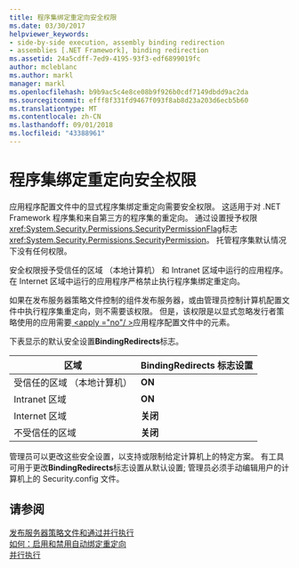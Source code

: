 ```yaml
---
title: 程序集绑定重定向安全权限
ms.date: 03/30/2017
helpviewer_keywords:
- side-by-side execution, assembly binding redirection
- assemblies [.NET Framework], binding redirection
ms.assetid: 24a5cdff-7ed9-4195-93f3-edf6899019fc
author: mcleblanc
ms.author: markl
manager: markl
ms.openlocfilehash: b9b9ac5c4e8ce08b9f926b0cdf7149dbdd9ac2da
ms.sourcegitcommit: efff8f331fd9467f093f8ab8d23a203d6ecb5b60
ms.translationtype: MT
ms.contentlocale: zh-CN
ms.lasthandoff: 09/01/2018
ms.locfileid: "43388961"
---
```

# <a name="assembly-binding-redirection-security-permission"></a>程序集绑定重定向安全权限
应用程序配置文件中的显式程序集绑定重定向需要安全权限。 这适用于对 .NET Framework 程序集和来自第三方的程序集的重定向。 通过设置授予权限<xref:System.Security.Permissions.SecurityPermissionFlag>标志<xref:System.Security.Permissions.SecurityPermission>。 托管程序集默认情况下没有任何权限。  
  
 安全权限授予受信任的区域 （本地计算机） 和 Intranet 区域中运行的应用程序。 在 Internet 区域中运行的应用程序严格禁止执行程序集绑定重定向。  
  
 如果在发布服务器策略文件控制的组件发布服务器，或由管理员控制计算机配置文件中执行程序集重定向，则不需要该权限。 但是，该权限是以显式忽略发行者策略使用的应用需要[ \<apply ="no"/ >](../../../docs/framework/configure-apps/file-schema/runtime/publisherpolicy-element.md)应用程序配置文件中的元素。  
  
 下表显示的默认安全设置**BindingRedirects**标志。  
  
|区域|BindingRedirects 标志设置|  
|----------|-----------------------------------|  
|受信任的区域 （本地计算机）|**ON**|  
|Intranet 区域|**ON**|  
|Internet 区域|**关闭**|  
|不受信任的区域|**关闭**|  
  
 管理员可以更改这些安全设置，以支持或限制给定计算机上的特定方案。 有工具可用于更改**BindingRedirects**标志设置从默认设置; 管理员必须手动编辑用户的计算机上的 Security.config 文件。  
  
## <a name="see-also"></a>请参阅  
 [发布服务器策略文件和通过并行执行](https://msdn.microsoft.com/library/97a042be-4d72-40c3-91c0-76fd36bdf133)  
 [如何：启用和禁用自动绑定重定向](../../../docs/framework/configure-apps/how-to-enable-and-disable-automatic-binding-redirection.md)  
 [并行执行](../../../docs/framework/deployment/side-by-side-execution.md)
